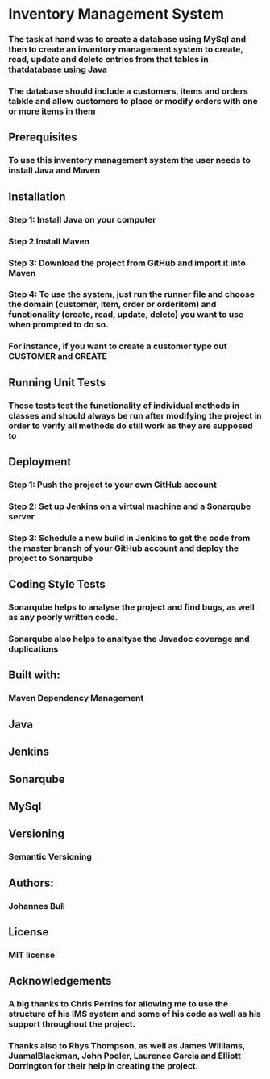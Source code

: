 # Inventory Management System
### The task at hand was to create a database using MySql and then to create an inventory management system to create, read, update and delete entries from that tables in thatdatabase using Java
### The database should include a customers, items and orders tabkle and allow customers to place or modify orders with one or more items in them

## Prerequisites
### To use this inventory management system the user needs to install Java and Maven

## Installation
### Step 1: Install Java on your computer
### Step 2 Install Maven
### Step 3: Download the project from GitHub and import it into Maven
### Step 4: To use the system, just run the runner file and choose the domain (customer, item, order or orderitem) and functionality (create, read, update, delete) you want to use when prompted to do so.
### For instance, if you want to create a customer type out CUSTOMER and CREATE

## Running Unit Tests
### These tests test the functionality of individual methods in classes and should always be run after modifying the project in order to verify all methods do still work as they are supposed to

## Deployment
### Step 1: Push the project to your own GitHub account
### Step 2: Set up Jenkins on a virtual machine and a Sonarqube server
### Step 3: Schedule a new build in Jenkins to get the code from the master branch of your GitHub account and deploy the project to Sonarqube

## Coding Style Tests
### Sonarqube helps to analyse the project and find bugs, as well as any poorly written code.
### Sonarqube also helps to analtyse the Javadoc coverage and duplications

## Built with:
### Maven Dependency Management
## Java
## Jenkins
## Sonarqube
## MySql

## Versioning
### Semantic Versioning

## Authors:
### Johannes Bull

## License
### MIT license

## Acknowledgements
### A big thanks to Chris Perrins for allowing me to use the structure of his IMS system and some of his code as well as his support throughout the project.
### Thanks also to Rhys Thompson, as well as James Williams, JuamalBlackman, John Pooler, Laurence Garcia and Elliott Dorrington for their help in creating the project.
